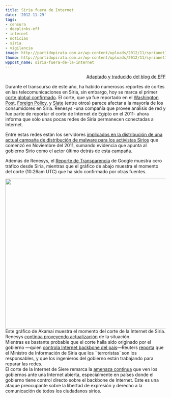 ```yaml
---
title: Siria fuera de Internet
date: '2012-11-29'
tags:
- censura
- deeplinks-eff
- internet
- noticias
- siria
- vigilancia
image: http://partidopirata.com.ar/wp-content/uploads/2012/11/syrianet1.jpg
thumb: http://partidopirata.com.ar/wp-content/uploads/2012/11/syrianet1-150x150.jpg
wppost_name: siria-fuera-de-la-internet
---
```


<div>
<div>
<div>
<div>
<p style="text-align: right;"><a title="Syria Goes Dark" href="https://www.eff.org/deeplinks/2012/11/syria-goes-dark" target="_blank">Adaptado y traducido del blog de EFF</a></p>
Durante el transcurso de este año, ha habido numerosos reportes de cortes en las telecomunicaciones en Siria, sin embargo, hoy se marca el primer <a href="http://www.renesys.com/blog/2012/11/syria-off-the-air.shtml">corte global confirmado</a>. El corte, que ya fue reportado en el <a href="http://www.washingtonpost.com/blogs/worldviews/wp/2012/11/29/web-monitor-100-percent-of-syrias-internet-just-shut-down/">Washington Post</a>, <a href="http://mideast.foreignpolicy.com/posts/2012/11/29/syrian_internet_goes_dark">Foreign Policy</a>, y <a href="http://www.slate.com/blogs/future_tense/2012/11/29/syria_blackout_internet_shutdown_a_bad_sign_for_activists_assad_regime.html">Slate</a> (entre otros) parece afectar a la mayoría de los consumidores en Siria. Renesys -una compañía que provee análisis de red y fue parte de reportar el corte de Internet de Egipto en el 2011- ahora informa que sólo unas pocas redes de Siria permanecen conectadas a Internet.

Entre estas redes están los servidores <a href="https://www.eff.org/deeplinks/2012/05/fake-skype-encryption-tool-targeted-syrian-activists-promises-security-delivers">implicados en la distribución de una actual campaña de distribución de malware para los activistas Sirios</a> que comenzó en Noviembre del 2011, sumando evidencia que apunta al gobierno Sirio como el actor último detrás de esta campaña.

Además de Renesys, el <a href="http://www.google.com/transparencyreport/traffic/?r=SY&amp;l=EVERYTHING&amp;csd=1353835570109&amp;ced=1354211400000">Reporte de Transparencia</a> de Google muestra cero tráfico desde Siria, mientras que el gráfico de abajo muestra el momento del corte (10:26am UTC) que ha sido confirmado por otras fuentes.
<div><a href="http://partidopirata.com.ar/wp-content/uploads/2012/11/syrianet1.jpg"><img class="alignnone size-full wp-image-7572" title="syrianet1" src="http://partidopirata.com.ar/wp-content/uploads/2012/11/syrianet1.jpg" alt="" width="625" height="469" /></a></div>
<div>Este gráfico de Akamai muestra el momento del corte de la Internet de Siria.</div>
<div></div>
<div>Renesys <a href="http://www.renesys.com/eventsbulletin/2012/11/SY-1354184790.html">continúa proveyendo actualización</a> de la situación.</div>
<div></div>
<div>Mientras es bastante probable que el corte halla sido originado por el gobierno —quien <a href="http://www.giswatch.org/country-report/20/syria">controla Internet backbone del país</a>—Reuters <a href="http://live.reuters.com/Event/Syria/58026262">reporta</a> que el Ministro de Información de Siria que los ¨terroristas¨son los responsables, y que los ingenieros del gobierno están trabajando para reparar las redes.</div>
<div></div>
<div>El corte de la Internet de Siere remarca la <a href="https://www.eff.org/deeplinks/2012/11/some-things-never-change-governments-still-present-biggest-threat-open-internet">amenaza continua</a> que ven los gobiernos ante una Internet abierta, especialmente en países donde el gobierno tiene control directo sobre el backbone de Internet. Este es una ataque preocupante sobre la libertad de expresión y derecho a la comunicación de todos los ciudadanos sirios.</div>
</div>
</div>
</div>
</div>

